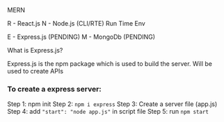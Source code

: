 MERN

R - React.js
N - Node.js (CLI/RTE) Run Time Env

E - Express.js (PENDING)
M - MongoDb (PENDING)

What is Express.js?

Express.js is the npm package which is used to build the server.
Will be used to create APIs

### To create a express server:
Step 1: npm init
Step 2: `npm i express`
Step 3: Create a server file (app.js)
Step 4: add `"start": "node app.js"` in script file
Step 5: run `npm start`